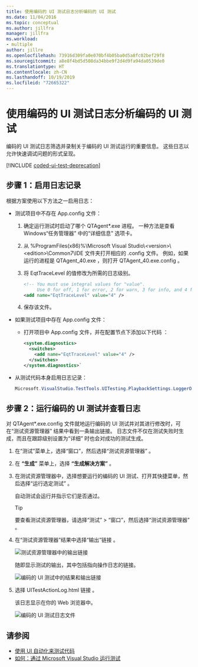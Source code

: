 ```yaml
---
title: 使用编码的 UI 测试日志分析编码的 UI 测试
ms.date: 11/04/2016
ms.topic: conceptual
ms.author: jillfra
manager: jillfra
ms.workload:
- multiple
author: jillre
ms.openlocfilehash: 73916d309fa0e070bf4b05ba0d5a8fc02bef29f8
ms.sourcegitcommit: a8e8f4bd5d508da34bbe9f2d4d9fa94da0539de0
ms.translationtype: HT
ms.contentlocale: zh-CN
ms.lasthandoff: 10/19/2019
ms.locfileid: "72665322"
---
```

# <a name="analyzing-coded-ui-tests-using-coded-ui-test-logs"></a>使用编码的 UI 测试日志分析编码的 UI 测试

编码的 UI 测试日志筛选并录制关于编码的 UI 测试运行的重要信息。 这些日志以允许快速调试问题的形式呈现。

[!INCLUDE [coded-ui-test-deprecation](includes/coded-ui-test-deprecation.md)]

## <a name="step-1-enable-logging"></a>步骤 1：启用日志记录

根据方案使用以下方法之一启用日志：

- 测试项目中不存在 App.config  文件：

   1. 确定运行测试时启动了哪个 QTAgent\*.exe  进程。 一种方法是查看 Windows“任务管理器”  中的“详细信息”  选项卡。

   2. 从 %ProgramFiles(x86)%\Microsoft Visual Studio\\\<version>\\\<edition>\Common7\IDE  文件夹打开相应的 .config  文件。 例如，如果运行的进程是 QTAgent_40.exe  ，则打开 QTAgent_40.exe.config  。

   2. 将 EqtTraceLevel  的值修改为所需的日志级别。

      ```xml
      <!-- You must use integral values for "value".
           Use 0 for off, 1 for error, 2 for warn, 3 for info, and 4 for verbose. -->
      <add name="EqtTraceLevel" value="4" />
      ```

   3. 保存该文件。

- 如果测试项目中存在 App.config  文件：

  - 打开项目中 App.config 文件，并在配置节点下添加以下代码  ：

    ```xml
    <system.diagnostics>
      <switches>
        <add name="EqtTraceLevel" value="4" />
      </switches>
    </system.diagnostics>`
    ```

- 从测试代码本身启用日志记录：

   ```csharp
   Microsoft.VisualStudio.TestTools.UITesting.PlaybackSettings.LoggerOverrideState = HtmlLoggerState.AllActionSnapshot;
   ```

## <a name="step-2-run-your-coded-ui-test-and-view-the-log"></a>步骤 2：运行编码的 UI 测试并查看日志

对 QTAgent\*.exe.config  文件就地运行编码的 UI 测试并对其进行修改时，可在“测试资源管理器”  结果中看到一条输出链接。 日志文件不仅在测试失败时生成，而且在跟踪级别设置为“详细”  时也会对成功的测试生成。

1. 在“测试”菜单上，选择“窗口”，然后选择“测试资源管理器”    。

2. 在 **“生成”** 菜单上，选择 **“生成解决方案”** 。

3. 在测试资源管理器中，选择想要运行的编码的 UI 测试、打开其快捷菜单，然后选择“运行选定测试”   。

     自动测试会运行并指示它们是否通过。

    > [!TIP]
    > 要查看测试资源管理器，请选择“测试” > “窗口”，然后选择“测试资源管理器”     。

4. 在“测试资源管理器”结果中选择“输出”链接   。

     ![测试资源管理器中的输出链接](../test/media/cuit_htmlactionlog1.png)

     随即显示测试的输出，其中包括指向操作日志的链接。

     ![编码的 UI 测试中的结果和输出链接](../test/media/cuit_htmlactionlog2.png)

5. 选择 UITestActionLog.html 链接  。

     该日志显示在你的 Web 浏览器中。

     ![编码的 UI 测试日志文件](../test/media/cuit_htmlactionlog3.png)

## <a name="see-also"></a>请参阅

- [使用 UI 自动化来测试代码](../test/use-ui-automation-to-test-your-code.md)
- [如何：通过 Microsoft Visual Studio 运行测试](https://msdn.microsoft.com/Library/1a1207a9-2a33-4a1e-a1e3-ddf0181b1046)
